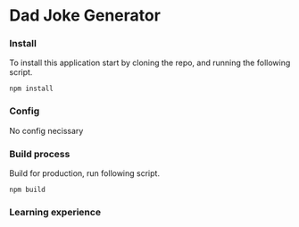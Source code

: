 # Dad Joke Generator 

### Install

To install this application start by cloning the repo, and running the following script.

```shell 
npm install
```

### Config

No config necissary 

### Build process

Build for production, run following script.

```shell
npm build
```

### Learning experience

